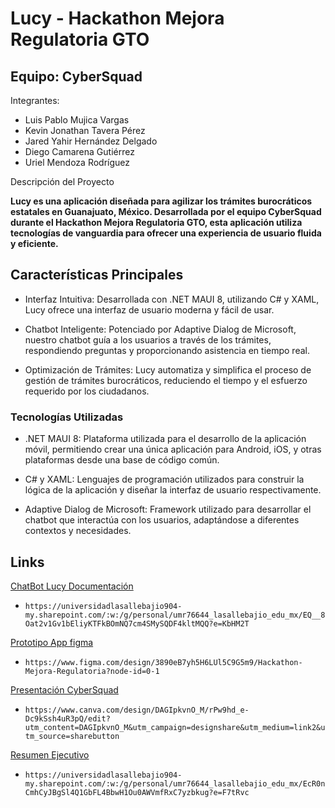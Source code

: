 # Lucy - Hackathon Mejora Regulatoria GTO

## Equipo: CyberSquad
Integrantes:

- Luis Pablo Mujica Vargas
- Kevin Jonathan Tavera Pérez
- Jared Yahir Hernández Delgado 
- Diego Camarena Gutiérrez
- Uriel Mendoza Rodríguez

Descripción del Proyecto

**Lucy es una aplicación diseñada para agilizar los trámites burocráticos estatales en Guanajuato, México. Desarrollada por el equipo CyberSquad durante el Hackathon Mejora Regulatoria GTO, esta aplicación utiliza tecnologías de vanguardia para ofrecer una experiencia de usuario fluida y eficiente.**


## Características Principales
- Interfaz Intuitiva: Desarrollada con .NET MAUI 8, utilizando C# y XAML, Lucy ofrece una interfaz de usuario moderna y fácil de usar.

- Chatbot Inteligente: Potenciado por Adaptive Dialog de Microsoft, nuestro chatbot guía a los usuarios a través de los trámites, respondiendo preguntas y proporcionando asistencia en tiempo real.

- Optimización de Trámites: Lucy automatiza y simplifica el proceso de gestión de trámites burocráticos, reduciendo el tiempo y el esfuerzo requerido por los ciudadanos.

### Tecnologías Utilizadas
- .NET MAUI 8: Plataforma utilizada para el desarrollo de la aplicación móvil, permitiendo crear una única aplicación para Android, iOS, y otras plataformas desde una base de código común.

- C# y XAML: Lenguajes de programación utilizados para construir la lógica de la aplicación y diseñar la interfaz de usuario respectivamente.

- Adaptive Dialog de Microsoft: Framework utilizado para desarrollar el chatbot que interactúa con los usuarios, adaptándose a diferentes contextos y necesidades.

## Links

[ChatBot Lucy Documentación](https://universidadlasallebajio904-my.sharepoint.com/:w:/g/personal/umr76644_lasallebajio_edu_mx/EQ__8Oat2v1Gv1bEliyKTFkBOmNQ7cm4SMySQDF4kltMQQ?e=KbHM2T)
- `https://universidadlasallebajio904-my.sharepoint.com/:w:/g/personal/umr76644_lasallebajio_edu_mx/EQ__8Oat2v1Gv1bEliyKTFkBOmNQ7cm4SMySQDF4kltMQQ?e=KbHM2T`

[Prototipo App figma](https://www.figma.com/design/3890eB7yh5H6LUl5C9G5m9/Hackathon-Mejora-Regulatoria?node-id=0-1)
- `https://www.figma.com/design/3890eB7yh5H6LUl5C9G5m9/Hackathon-Mejora-Regulatoria?node-id=0-1`

[Presentación CyberSquad](https://www.canva.com/design/DAGIpkvnO_M/rPw9hd_e-Dc9kSsh4uR3pQ/edit?utm_content=DAGIpkvnO_M&utm_campaign=designshare&utm_medium=link2&utm_source=sharebutton)
- `https://www.canva.com/design/DAGIpkvnO_M/rPw9hd_e-Dc9kSsh4uR3pQ/edit?utm_content=DAGIpkvnO_M&utm_campaign=designshare&utm_medium=link2&utm_source=sharebutton`

[Resumen Ejecutivo](https://universidadlasallebajio904-my.sharepoint.com/:w:/g/personal/umr76644_lasallebajio_edu_mx/EcR0nCmhCyJBgSl4Q1GbFL4BbwH1Ou0AWVmfRxC7yzbkug?e=F7tRvc)
- `https://universidadlasallebajio904-my.sharepoint.com/:w:/g/personal/umr76644_lasallebajio_edu_mx/EcR0nCmhCyJBgSl4Q1GbFL4BbwH1Ou0AWVmfRxC7yzbkug?e=F7tRvc`